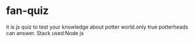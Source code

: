 # fan-quiz
it is js quiz to test your knowledge about potter world.only true potterheads can answer.
Stack used:Node js

